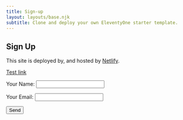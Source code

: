 ```yaml
---
title: Sign-up
layout: layouts/base.njk
subtitle: Clone and deploy your own EleventyOne starter template.
---
```


## Sign Up

This site is deployed by, and hosted by [Netlify](https://www.netlify.com).

<a href="../thanks">Test link</a>

<form name="amazing-occurrences-mailchimp" method="POST" data-netlify="true" action="../thanks" netlify-honeypot="bot-field" data-netlify-recaptcha="true">
  <p>
    <label>Your Name: <input type="text" name="name" /></label>   
  </p>
  <p>
    <label>Your Email: <input type="email" name="email" /></label>
  </p>
  <p>
    <button type="submit">Send</button>
  </p>
</form>